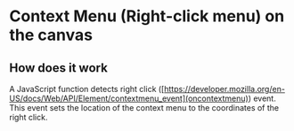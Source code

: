 # Context Menu (Right-click menu) on the canvas
## How does it work
A JavaScript function detects right click ([https://developer.mozilla.org/en-US/docs/Web/API/Element/contextmenu_event](oncontextmenu)) event.
This event sets the location of the context menu to the coordinates of the right click.

